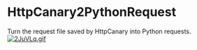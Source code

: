 # HttpCanary2PythonRequest
Turn the request file saved by HttpCanary into Python requests.
[![2JuVLq.gif](https://z3.ax1x.com/2021/06/04/2JuVLq.gif)](https://imgtu.com/i/2JuVLq)
